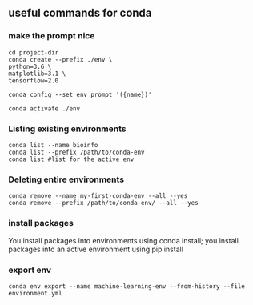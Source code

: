 ## useful commands for conda


### make the prompt nice
```
cd project-dir 
conda create --prefix ./env \
python=3.6 \
matplotlib=3.1 \
tensorflow=2.0 

conda config --set env_prompt '({name})'

conda activate ./env
```

### Listing existing environments
```
conda list --name bioinfo
conda list --prefix /path/to/conda-env
conda list #list for the active env

```

### Deleting entire environments
```
conda remove --name my-first-conda-env --all --yes
conda remove --prefix /path/to/conda-env/ --all --yes

```

### install packages 
You install packages into environments using conda install; you install packages into an active environment using pip install


### export env
```
conda env export --name machine-learning-env --from-history --file environment.yml

```